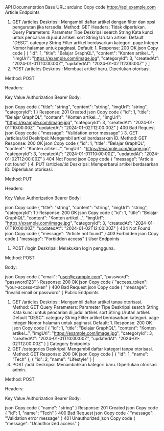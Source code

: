 API Documentation
Base URL:
arduino
Copy code
https://api.example.com
Article Endpoints
1. GET /articles
Deskripsi: Mengambil daftar artikel dengan filter dan opsi pengurutan jika tersedia.
Method: GET
Headers: Tidak diperlukan.
Query Parameters:
Parameter	Tipe	Deskripsi
search	String	Kata kunci untuk pencarian di judul artikel.
sort	String	Urutan artikel. Default "DESC".
category	String	Filter artikel berdasarkan kategori.
page	Integer	Nomor halaman untuk paginasi. Default: 1.
Response:
200 OK
json
Copy code
[
  {
    "id": 1,
    "title": "Belajar GraphQL",
    "content": "Konten artikel...",
    "imgUrl": "https://example.com/image.jpg",
    "categoryId": 3,
    "createdAt": "2024-01-01T10:00:00Z",
    "updatedAt": "2024-01-02T12:00:00Z"
  }
]
2. POST /articles
Deskripsi: Membuat artikel baru. Diperlukan otorisasi.

Method: POST

Headers:

Key	Value
Authorization	Bearer <token>
Body:

json
Copy code
{
  "title": "string",
  "content": "string",
  "imgUrl": "string",
  "categoryId": 1
}
Response:
201 Created
json
Copy code
{
  "id": 1,
  "title": "Belajar GraphQL",
  "content": "Konten artikel...",
  "imgUrl": "https://example.com/image.jpg",
  "categoryId": 3,
  "createdAt": "2024-01-01T10:00:00Z",
  "updatedAt": "2024-01-02T12:00:00Z"
}
400 Bad Request
json
Copy code
{
  "message": "Validation error message"
}
3. GET /articles/:id
Deskripsi: Mengambil artikel berdasarkan ID.
Method: GET
Response:
200 OK
json
Copy code
{
  "id": 1,
  "title": "Belajar GraphQL",
  "content": "Konten artikel...",
  "imgUrl": "https://example.com/image.jpg",
  "categoryId": 3,
  "createdAt": "2024-01-01T10:00:00Z",
  "updatedAt": "2024-01-02T12:00:00Z"
}
404 Not Found
json
Copy code
{
  "message": "Article not found"
}
4. PUT /articles/:id
Deskripsi: Memperbarui artikel berdasarkan ID. Diperlukan otorisasi.

Method: PUT

Headers:

Key	Value
Authorization	Bearer <token>
Body:

json
Copy code
{
  "title": "string",
  "content": "string",
  "imgUrl": "string",
  "categoryId": 1
}
Response:
200 OK
json
Copy code
{
  "id": 1,
  "title": "Belajar GraphQL",
  "content": "Konten artikel...",
  "imgUrl": "https://example.com/image.jpg",
  "categoryId": 3,
  "createdAt": "2024-01-01T10:00:00Z",
  "updatedAt": "2024-01-02T12:00:00Z"
}
404 Not Found
json
Copy code
{
  "message": "Article not found"
}
403 Forbidden
json
Copy code
{
  "message": "Forbidden access"
}
User Endpoints
1. POST /login
Deskripsi: Melakukan login pengguna.

Method: POST

Body:

json
Copy code
{
  "email": "user@example.com",
  "password": "password123"
}
Response:
200 OK
json
Copy code
{
  "access_token": "your-access-token"
}
400 Bad Request
json
Copy code
{
  "message": "Invalid email or password"
}
Public Endpoints
1. GET /articles
Deskripsi: Mengambil daftar artikel tanpa otorisasi.
Method: GET
Query Parameters:
Parameter	Tipe	Deskripsi
search	String	Kata kunci untuk pencarian di judul artikel.
sort	String	Urutan artikel. Default "DESC".
category	String	Filter artikel berdasarkan kategori.
page	Integer	Nomor halaman untuk paginasi. Default: 1.
Response:
200 OK
json
Copy code
[
  {
    "id": 1,
    "title": "Belajar GraphQL",
    "content": "Konten artikel...",
    "imgUrl": "https://example.com/image.jpg",
    "categoryId": 3,
    "createdAt": "2024-01-01T10:00:00Z",
    "updatedAt": "2024-01-02T12:00:00Z"
  }
]
Category Endpoints
1. GET /categories
Deskripsi: Mengambil daftar kategori tanpa otorisasi.
Method: GET
Response:
200 OK
json
Copy code
[
  {
    "id": 1,
    "name": "Tech"
  },
  {
    "id": 2,
    "name": "Lifestyle"
  }
]
2. POST /add
Deskripsi: Menambahkan kategori baru. Diperlukan otorisasi admin.

Method: POST

Headers:

Key	Value
Authorization	Bearer <token>
Body:

json
Copy code
{
  "name": "string"
}
Response:
201 Created
json
Copy code
{
  "id": 1,
  "name": "Tech"
}
400 Bad Request
json
Copy code
{
  "message": "Validation error message"
}
401 Unauthorized
json
Copy code
{
  "message": "Unauthorized access"
}
